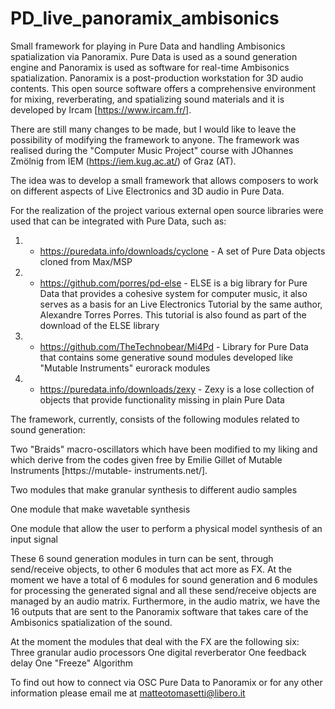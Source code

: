 # PD_live_panoramix_ambisonics

Small framework for playing in Pure Data and handling Ambisonics spatialization via Panoramix.
Pure Data is used as a sound generation engine and Panoramix is used as software for real-time Ambisonics spatialization. 
Panoramix is a post-production workstation for 3D audio contents. This open source software offers a comprehensive environment for mixing, reverberating, and spatializing sound materials and it is developed by Ircam [https://www.ircam.fr/].

There are still many changes to be made, but I would like to leave the possibility of modifying the framework to anyone.
The framework was realised during the "Computer Music Project" course with JOhannes Zmölnig from IEM (https://iem.kug.ac.at/) of Graz (AT).

The idea was to develop a small framework that allows composers to work on different aspects of Live Electronics and 3D audio in Pure Data.

For the realization of the project various external open source libraries were used that can be integrated with Pure Data, such as:
1) - https://puredata.info/downloads/cyclone - A set of Pure Data objects cloned from Max/MSP
2) - https://github.com/porres/pd-else - ELSE is a big library for Pure Data that provides a cohesive system for computer music, it also serves as a basis for an Live Electronics Tutorial by the same author, Alexandre Torres Porres. This tutorial is also found as part of the download of the ELSE library
3) - https://github.com/TheTechnobear/Mi4Pd - Library for Pure Data that contains some generative sound modules developed like "Mutable Instruments" eurorack modules
4) - https://puredata.info/downloads/zexy - Zexy is a lose collection of objects that provide functionality missing in plain Pure Data


The framework, currently, consists of the following modules related to sound generation: 

Two "Braids" macro-oscillators which have been modified to my liking and which derive from the codes given free by Emilie Gillet of Mutable Instruments [https://mutable- instruments.net/].

Two modules that make granular synthesis to different audio samples

One module that make wavetable synthesis
     
One module that allow the user to perform a physical model synthesis of an input signal

These 6 sound generation modules in turn can be sent, through send/receive objects, to other 6 modules that act more as FX. At the moment we have a total of 6 modules for sound generation and 6 modules for processing the generated signal and all these send/receive objects are managed by an audio matrix.
Furthermore, in the audio matrix, we have the 16 outputs that are sent to the Panoramix software that takes care of the Ambisonics spatialization of the sound.

At the moment the modules that deal with the FX are the following six:
Three granular audio processors 
One digital reverberator
One feedback delay
One "Freeze" Algorithm

To find out how to connect via OSC Pure Data to Panoramix or for any other information please email me at matteotomasetti@libero.it
